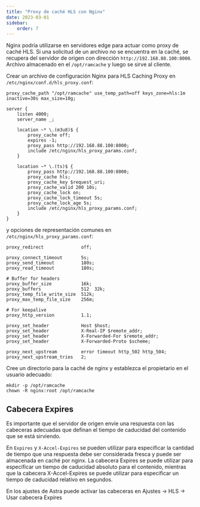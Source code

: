 ```yaml
---
title: "Proxy de caché HLS con Nginx"
date: 2023-03-01
sidebar:
    order: 7
---
```


Nginx podría utilizarse en servidores edge para actuar como proxy de caché HLS. Si una solicitud de un archivo no se encuentra en la caché, se recupera del servidor de origen con dirección `http://192.168.88.100:8000`. Archivo almacenado en el `/opt/ramcache` y luego se sirve al cliente.

Crear un archivo de configuración Nginx para HLS Caching Proxy en `/etc/nginx/conf.d/hls_proxy.conf`:

```
proxy_cache_path "/opt/ramcache" use_temp_path=off keys_zone=hls:1m inactive=30s max_size=10g;

server {
    listen 4000;
    server_name _;

    location ~* \.(m3u8)$ {
        proxy_cache off;
        expires -1;
        proxy_pass http://192.168.88.100:8000;
        include /etc/nginx/hls_proxy_params.conf;
    }

    location ~* \.(ts)$ {
        proxy_pass http://192.168.88.100:8000;
        proxy_cache hls;
        proxy_cache_key $request_uri;
        proxy_cache_valid 200 10s;
        proxy_cache_lock on;
        proxy_cache_lock_timeout 5s;
        proxy_cache_lock_age 5s;
        include /etc/nginx/hls_proxy_params.conf;
    }
}
```

y opciones de representación comunes en `/etc/nginx/hls_proxy_params.conf`:

```
proxy_redirect              off;

proxy_connect_timeout       5s;
proxy_send_timeout          180s;
proxy_read_timeout          180s;

# Buffer for headers
proxy_buffer_size           16k;
proxy_buffers               512  32k;
proxy_temp_file_write_size  512k;
proxy_max_temp_file_size    256m;

# For keepalive
proxy_http_version          1.1;

proxy_set_header            Host $host;
proxy_set_header            X-Real-IP $remote_addr;
proxy_set_header            X-Forwarded-For $remote_addr;
proxy_set_header            X-Forwarded-Proto $scheme;

proxy_next_upstream         error timeout http_502 http_504;
proxy_next_upstream_tries   2;
```

Cree un directorio para la caché de nginx y establezca el propietario en el usuario adecuado:

```
mkdir -p /opt/ramcache
chown -R nginx:root /opt/ramcache
```

## Cabecera Expires[](https://help.cesbo.com/misc/tools-and-utilities/network/hls-caching-proxy-with-nginx#expires-header)

Es importante que el servidor de origen envíe una respuesta con las cabeceras adecuadas que definan el tiempo de caducidad del contenido que se está sirviendo.

En `Expires` y `X-Accel-Expires` se pueden utilizar para especificar la cantidad de tiempo que una respuesta debe ser considerada fresca y puede ser almacenada en caché por nginx. La cabecera Expires se puede utilizar para especificar un tiempo de caducidad absoluto para el contenido, mientras que la cabecera X-Accel-Expires se puede utilizar para especificar un tiempo de caducidad relativo en segundos.

En los ajustes de Astra puede activar las cabeceras en Ajustes -> HLS -> Usar cabecera Expires
